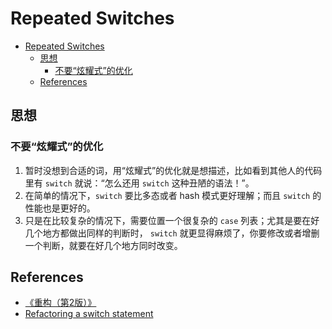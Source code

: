 # Repeated Switches


<!-- TOC -->

- [Repeated Switches](#repeated-switches)
    - [思想](#思想)
        - [不要“炫耀式”的优化](#不要炫耀式的优化)
    - [References](#references)

<!-- /TOC -->


## 思想
### 不要“炫耀式”的优化
1. 暂时没想到合适的词，用“炫耀式”的优化就是想描述，比如看到其他人的代码里有 `switch` 就说：“怎么还用 `switch` 这种丑陋的语法！”。
2. 在简单的情况下，`switch` 要比多态或者 hash 模式更好理解；而且 `switch` 的性能也是更好的。
3. 只是在比较复杂的情况下，需要位置一个很复杂的 `case` 列表；尤其是要在好几个地方都做出同样的判断时， `switch` 就更显得麻烦了，你要修改或者增删一个判断，就要在好几个地方同时改变。


## References
* [《重构（第2版）》](https://book.douban.com/subject/33400354/)
* [Refactoring a switch statement](http://tmont.com/blargh/2011/11/refactoring-a-switch-statement)
